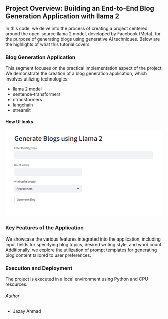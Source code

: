 ## Project Overview: Building an End-to-End Blog Generation Application with llama 2

In this code, we delve into the process of creating a project centered around the open-source llama 2 model, developed by Facebook (Meta), for the purpose of generating blogs using generative AI techniques. Below are the highlights of what this tutorial covers:

### Blog Generation Application

This segment focuses on the practical implementation aspect of the project. We demonstrate the creation of a blog generation application, which involves utilizing technologies:
* llama 2 model
* sentence-transformers
* ctransformers
* langchain
* streamlit

#### How UI looks
![Alt text](streamlitui_llama2.png)

### Key Features of the Application

We showcase the various features integrated into the application, including input fields for specifying blog topics, desired writing style, and word count. Additionally, we explore the utilization of prompt templates for generating blog content tailored to user preferences.

### Execution and Deployment

The project is executed in a local environment using Python and CPU resources.

###### Author
- Jazay Ahmad